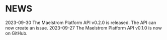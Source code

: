 # NEWS

2023-09-30  The Maelstrom Platform API v0.2.0 is released. The API
	        can now create an issue.
2023-09-27  The Maelstrom Platform API v0.1.0 is now on GitHub.
